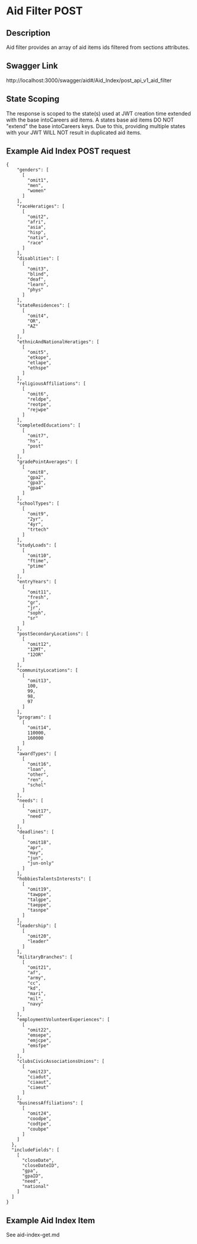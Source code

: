 # Aid Filter POST

## Description
Aid filter provides an array of aid items ids filtered from sections attributes. 

## Swagger Link
http://localhost:3000/swagger/aid#/Aid_Index/post_api_v1_aid_filter

## State Scoping

The response is scoped to the state(s) used at JWT creation time extended with the base intoCareers aid items.  A states base aid items DO NOT "extend" the base intoCareers keys.  Due to this, providing multiple states with your JWT WILL NOT result in duplicated aid items.


## Example Aid Index POST request

````
{
    "genders": [
      [
        "omit1",
        "men",
        "women"
      ]
    ],
    "raceHeratiges": [
      [
        "omit2",
        "afri",
        "asia",
        "hisp",
        "nativ",
        "race"
      ]
    ],
    "disablities": [
      [
        "omit3",
        "blind",
        "deaf",
        "learn",
        "phys"
      ]
    ],
    "stateResidences": [
      [
        "omit4",
        "OR",
        "AZ"
      ]
    ],
    "ethnicAndNationalHeratiges": [
      [
        "omit5",
        "etkope",
        "etlape",
        "ethspe"
      ]
    ],
    "religiousAffiliations": [
      [
        "omit6",
        "reldpe",
        "reotpe",
        "rejwpe"
      ]
    ],
    "completedEducations": [
      [
        "omit7",
        "hs",
        "post"
      ]
    ],
    "gradePointAverages": [
      [
        "omit8",
        "gpa2",
        "gpa3",
        "gpa4"
      ]
    ],
    "schoolTypes": [
      [
        "omit9",
        "2yr",
        "4yr",
        "trtech"
      ]
    ],
    "studyLoads": [
      [
        "omit10",
        "ftime",
        "ptime"
      ]
    ],
    "entryYears": [
      [
        "omit11",
        "fresh",
        "gr",
        "jr",
        "soph",
        "sr"
      ]
    ],
    "postSecondaryLocations": [
      [
        "omit12",
        "12MT",
        "12OR"
      ]
    ],
    "communityLocations": [
      [
        "omit13",
        100,
        99,
        98,
        97
      ]
    ],
    "programs": [
      [
        "omit14",
        110000,
        160000
      ]
    ],
    "awardTypes": [
      [
        "omit16",
        "loan",
        "other",
        "ren",
        "schol"
      ]
    ],
    "needs": [
      [
        "omit17",
        "need"
      ]
    ],
    "deadlines": [
      [
        "omit18",
        "apr",
        "may",
        "jun",
        "jun-only"
      ]
    ],
    "hobbiesTalentsInterests": [
      [
        "omit19",
        "tawppe",
        "talgpe",
        "taeppe",
        "tasnpe"
      ]
    ],
    "leadership": [
      [
        "omit20",
        "leader"
      ]
    ],
    "militaryBranches": [
      [
        "omit21",
        "af",
        "army",
        "cc",
        "kd",
        "mari",
        "mil",
        "navy"
      ]
    ],
    "employmentVolunteerExperiences": [
      [
        "omit22",
        "emsepe",
        "emjcpe",
        "emsfpe"
      ]
    ],
    "clubsCivicAssociationsUnions": [
      [
        "omit23",
        "ciadut",
        "ciaaut",
        "ciaeut"
      ]
    ],
    "businessAffiliations": [
      [
        "omit24",
        "coodpe",
        "codtpe",
        "coubpe"
      ]
    ]
  },
  "includeFields": [
    [
      "closeDate",
      "closeDateID",
      "gpa",
      "gpaID",
      "need",
      "national"
    ]
  ]
}
````

## Example Aid Index Item

See aid-index-get.md